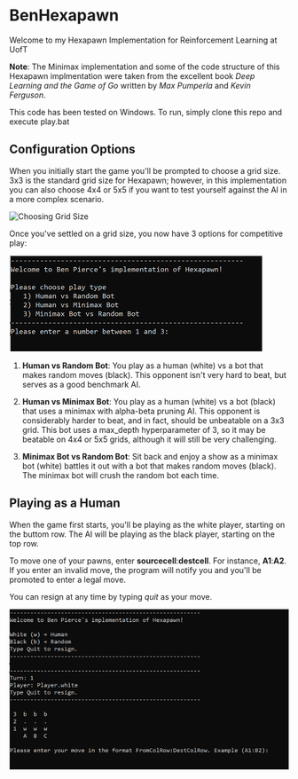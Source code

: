 # BenHexapawn
Welcome to my Hexapawn Implementation for Reinforcement Learning at UofT

**Note**: The Minimax implementation and some of the code structure of this Hexapawn implmentation were taken from the excellent book *Deep Learning and the Game of Go* written by *Max Pumperla* and *Kevin Ferguson*.

This code has been tested on Windows. To run, simply clone this repo and execute play.bat

## Configuration Options

When you initially start the game you'll be prompted to choose a grid size. 3x3 is the standard grid size for Hexapawn; however, in this implementation you can also choose 4x4 or 5x5 if you want to test yourself against the AI in a more complex scenario.

![Choosing Grid Size](img/screen55.png?raw=true "Choosing Grid Size")

Once you've settled on a grid size, you now have 3 options for competitive play:

![Completitive Play](img/screen2.png?raw=true "Competitive Play")

1. **Human vs Random Bot**: You play as a human (white) vs a bot that makes random moves (black). This opponent isn't very hard to beat, but serves as a good benchmark AI.

1. **Human vs Minimax Bot**: You play as a human (white) vs a bot (black) that uses a minimax with alpha-beta pruning AI. This opponent is considerably harder to beat, and in fact, should be unbeatable on a 3x3 grid. This bot uses a max_depth hyperparameter of 3, so it may be beatable on 4x4 or 5x5 grids, although it will still be very challenging.

1. **Minimax Bot vs Random Bot**: Sit back and enjoy a show as a minimax bot (white) battles it out with a bot that makes random moves (black). The minimax bot will crush the random bot each time.

## Playing as a Human

When the game first starts, you'll be playing as the white player, starting on the buttom row. The AI will be playing as the black player, starting on the top row.

To move one of your pawns, enter **sourcecell**:**destcell**. For instance, **A1**:**A2**. If you enter an invalid move, the program will notify you and you'll be promoted to enter a legal move.

You can resign at any time by typing *quit* as your move.

![How to Play](img/screen3.png?raw=true "How to Play")



